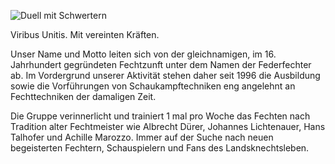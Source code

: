 ![Duell mit Schwertern](Gruppe_Banner_1.jpg)


<span class="motto">Viribus Unitis. Mit vereinten Kräften.</span>

Unser Name und Motto leiten sich von der gleichnamigen, im 16. Jahrhundert gegründeten Fechtzunft unter dem Namen der Federfechter ab. Im Vordergrund unserer Aktivität stehen daher seit 1996 die Ausbildung sowie die Vorführungen von Schaukampftechniken eng angelehnt an Fechttechniken der damaligen Zeit.

Die Gruppe verinnerlicht und trainiert 1 mal pro Woche das Fechten nach Tradition alter Fechtmeister wie Albrecht Dürer, Johannes Lichtenauer, Hans Talhofer und Achille Marozzo. Immer auf der Suche nach neuen begeisterten Fechtern, Schauspielern und Fans des Landsknechtsleben.